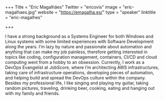 +++
Title = "Eric Magalhães"
Twitter = "ericovis"
image = "eric-magalhaes.jpg"
website = "https://emagalha.es/"
type = "speaker"
linktitle = "eric-magalhes"

+++

I have a strong background as a Systems Engineer for both Windows and Linux systems with some limited experiences with Software Development along the years. I’m lazy by nature and passionate about automation and anything that can make my job painless, therefore getting interested in topics like coding, configuration management, containers, CI/CD and cloud computing went from a hobby to an obsession. Currently, I work as a DevOps Evangelist at JobScore, where I’m architecting AWS infrastructures, taking care of infrastructure operations, developing pieces of automation, and helping build and spread the DevOps culture within the company. Besides my professional life, I like singing and playing my guitar, taking random pictures, traveling, drinking beer, cooking, eating and hanging out with my family and friends.
